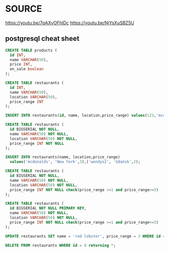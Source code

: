 # SOURCE

https://youtu.be/7qAXvOFhlDc
https://youtu.be/NjYsXuSBZ5U


## postgresql cheat sheet

```sql
CREATE TABLE products (
  id INT,
  name VARCHAR(50),
  price INT,
  on_sale boolean
);
```

```sql
CREATE TABLE restaurants (
  id INT,
  name VARCHAR(50),
  location VARCHAR(50),
  price_range INT
);
```

```sql
INSERT INTO restaurants(id, name, location,price_range) values(123,'mcdonalds', 'New York',3);
```

```sql
CREATE TABLE restaurants (
  id BIGSERIAL NOT NULL,
  name VARCHAR(50) NOT NULL,
  location VARCHAR(50) NOT NULL,
  price_range INT NOT NULL
);
```

```sql
INSERT INTO restaurants(name, location,price_range)
  values('mcdonalds', 'New York',3),('wendys2', 'Gdańsk',2);
```

```sql
CREATE TABLE restaurants (
  id BIGSERIAL NOT NULL,
  name VARCHAR(50) NOT NULL,
  location VARCHAR(50) NOT NULL,
  price_range INT NOT NULL check(price_range >=1 and price_range<=5)
);
```

```sql
CREATE TABLE restaurants (
  id BIGSERIAL NOT NULL PRIMARY KEY,
  name VARCHAR(50) NOT NULL,
  location VARCHAR(50) NOT NULL,
  price_range INT NOT NULL check(price_range >=1 and price_range<=5)
);
```

```sql
UPDATE restaurants SET name = 'red lobster', price_range = 2 WHERE id = 15;
```

```sql
DELETE FROM restaurants WHERE id = 8 returning *;
```
